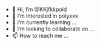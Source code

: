 - 👋 Hi, I’m @KKjfkkpold
- 👀 I’m interested in polyxxx
- 🌱 I’m currently learning ...
- 💞️ I’m looking to collaborate on ...
- 📫 How to reach me ...

<!---
KKjfkkpold/KKjfkkpold is a ✨ special ✨ repository because its `README.md` (this file) appears on your GitHub profile.
You can click the Preview link to take a look at your changes.
--->
